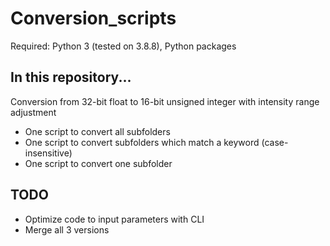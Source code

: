 # Conversion_scripts

Required: Python 3 (tested on 3.8.8), Python packages

## In this repository...
Conversion from 32-bit float to 16-bit unsigned integer with intensity range adjustment

- One script to convert all subfolders
- One script to convert subfolders which match a keyword (case-insensitive)
- One script to convert one subfolder

## TODO
- Optimize code to input parameters with CLI
- Merge all 3 versions

